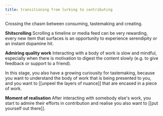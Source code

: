 ```yaml
---
title: transitioning from lurking to contributing
---
```


Crossing the chasm between consuming, tastemaking and creating.

**Shitscrolling**
Scrolling a timeline or media feed can be very rewarding, every new item that surfaces is an opportunity to experience serendipity or an instant dopamine hit.

**Admiring quality work**
Interacting with a body of work is slow and mindful, especially when there is motivation to digest the content slowly (e.g. to give feedback or support to a friend). 

In this stage, you also have a growing curiousity for tastemaking, because you want to understand the body of work that is being presented to you, and you want to [[unpeel the layers of nuance]] that are encased in a piece of work.

**Moment of realisation**
After interacting with somebody else's work, you start to admire their efforts in contribution and realise you also want to [[put yourself out there]].